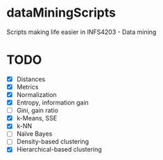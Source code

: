 # dataMiningScripts
Scripts making life easier in INFS4203 - Data mining

# TODO
- [x] Distances
- [x] Metrics
- [x] Normalization
- [x] Entropy, information gain
- [ ] Gini, gain ratio
- [x] k-Means, SSE
- [x] k-NN
- [ ] Naïve Bayes
- [ ] Density-based clustering
- [x] Hierarchical-based clustering
